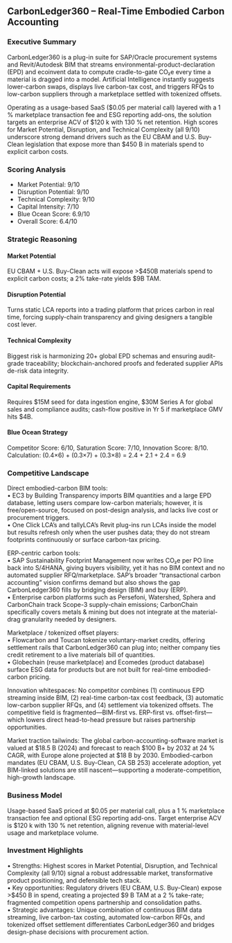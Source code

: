 ## CarbonLedger360 – Real-Time Embodied Carbon Accounting

### Executive Summary
CarbonLedger360 is a plug-in suite for SAP/Oracle procurement systems and Revit/Autodesk BIM that streams environmental-product-declaration (EPD) and ecoinvent data to compute cradle-to-gate CO₂e every time a material is dragged into a model. Artificial Intelligence instantly suggests lower-carbon swaps, displays live carbon-tax cost, and triggers RFQs to low-carbon suppliers through a marketplace settled with tokenized offsets.

Operating as a usage-based SaaS ($0.05 per material call) layered with a 1 % marketplace transaction fee and ESG reporting add-ons, the solution targets an enterprise ACV of $120 k with 130 % net retention. High scores for Market Potential, Disruption, and Technical Complexity (all 9/10) underscore strong demand drivers such as the EU CBAM and U.S. Buy-Clean legislation that expose more than $450 B in materials spend to explicit carbon costs.

### Scoring Analysis
- Market Potential: 9/10  
- Disruption Potential: 9/10  
- Technical Complexity: 9/10  
- Capital Intensity: 7/10  
- Blue Ocean Score: 6.9/10  
- Overall Score: 6.4/10  

### Strategic Reasoning

#### Market Potential
EU CBAM + U.S. Buy-Clean acts will expose >$450B materials spend to explicit carbon costs; a 2% take-rate yields $9B TAM.

#### Disruption Potential
Turns static LCA reports into a trading platform that prices carbon in real time, forcing supply-chain transparency and giving designers a tangible cost lever.

#### Technical Complexity
Biggest risk is harmonizing 20+ global EPD schemas and ensuring audit-grade traceability; blockchain-anchored proofs and federated supplier APIs de-risk data integrity.

#### Capital Requirements
Requires $15M seed for data ingestion engine, $30M Series A for global sales and compliance audits; cash-flow positive in Yr 5 if marketplace GMV hits $4B.

#### Blue Ocean Strategy
Competitor Score: 6/10, Saturation Score: 7/10, Innovation Score: 8/10. Calculation: (0.4×6) + (0.3×7) + (0.3×8) = 2.4 + 2.1 + 2.4 = 6.9

### Competitive Landscape
Direct embodied-carbon BIM tools:  
• EC3 by Building Transparency imports BIM quantities and a large EPD database, letting users compare low-carbon materials; however, it is free/open-source, focused on post-design analysis, and lacks live cost or procurement triggers.  
• One Click LCA’s and tallyLCA’s Revit plug-ins run LCAs inside the model but results refresh only when the user pushes data; they do not stream footprints continuously or surface carbon-tax pricing.  

ERP-centric carbon tools:  
• SAP Sustainability Footprint Management now writes CO₂e per PO line back into S/4HANA, giving buyers visibility, yet it has no BIM context and no automated supplier RFQ/marketplace. SAP’s broader “transactional carbon accounting” vision confirms demand but also shows the gap CarbonLedger360 fills by bridging design (BIM) and buy (ERP).  
• Enterprise carbon platforms such as Persefoni, Watershed, Sphera and CarbonChain track Scope-3 supply-chain emissions; CarbonChain specifically covers metals & mining but does not integrate at the material-drag granularity needed by designers.  

Marketplace / tokenized offset players:  
• Flowcarbon and Toucan tokenize voluntary-market credits, offering settlement rails that CarbonLedger360 can plug into; neither company ties credit retirement to a live materials bill of quantities.  
• Globechain (reuse marketplace) and Ecomedes (product database) surface ESG data for products but are not built for real-time embodied-carbon pricing.  

Innovation whitespaces: No competitor combines (1) continuous EPD streaming inside BIM, (2) real-time carbon-tax cost feedback, (3) automatic low-carbon supplier RFQs, and (4) settlement via tokenized offsets. The competitive field is fragmented—BIM-first vs. ERP-first vs. offset-first—which lowers direct head-to-head pressure but raises partnership opportunities.

Market traction tailwinds: The global carbon-accounting-software market is valued at $18.5 B (2024) and forecast to reach $100 B+ by 2032 at 24 % CAGR, with Europe alone projected at $18 B by 2030. Embodied-carbon mandates (EU CBAM, U.S. Buy-Clean, CA SB 253) accelerate adoption, yet BIM-linked solutions are still nascent—supporting a moderate-competition, high-growth landscape.

### Business Model
Usage-based SaaS priced at $0.05 per material call, plus a 1 % marketplace transaction fee and optional ESG reporting add-ons. Target enterprise ACV is $120 k with 130 % net retention, aligning revenue with material-level usage and marketplace volume.

### Investment Highlights
• Strengths: Highest scores in Market Potential, Disruption, and Technical Complexity (all 9/10) signal a robust addressable market, transformative product positioning, and defensible tech stack.  
• Key opportunities: Regulatory drivers (EU CBAM, U.S. Buy-Clean) expose >$450 B in spend, creating a projected $9 B TAM at a 2 % take-rate; fragmented competition opens partnership and consolidation paths.  
• Strategic advantages: Unique combination of continuous BIM data streaming, live carbon-tax costing, automated low-carbon RFQs, and tokenized offset settlement differentiates CarbonLedger360 and bridges design-phase decisions with procurement action.